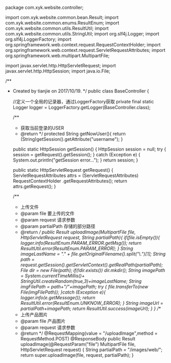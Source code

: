 package com.xyk.website.controller;

import com.xyk.website.common.bean.Result;
import com.xyk.website.common.enums.ResultEnum;
import com.xyk.website.common.utils.ResultUtil;
import com.xyk.website.common.utils.StringUtil;
import org.slf4j.Logger;
import org.slf4j.LoggerFactory;
import org.springframework.web.context.request.RequestContextHolder;
import org.springframework.web.context.request.ServletRequestAttributes;
import org.springframework.web.multipart.MultipartFile;

import javax.servlet.http.HttpServletRequest;
import javax.servlet.http.HttpSession;
import java.io.File;

/**
 * Created by tianjie on 2017/10/19.
 */
public class BaseController {

    //定义一个全局的记录器，通过LoggerFactory获取
    private final static Logger logger = LoggerFactory.getLogger(BaseController.class);

    /**
     * 获取当前登录的USER
     * @return
     */
    protected String getNowUser(){
        return (String)getSession().getAttribute("username");
    }

    public static HttpSession getSession() {
        HttpSession session = null;
        try {
            session = getRequest().getSession();
        } catch (Exception e) {
            System.out.println("getSession error...");
        }
        return session;
    }

    public static HttpServletRequest getRequest() {
        ServletRequestAttributes attrs = (ServletRequestAttributes) RequestContextHolder
                .getRequestAttributes();
        return attrs.getRequest();
    }

    /**
     * 上传文件
     * @param file  要上传的文件
     * @param request   请求参数
     * @param partialPath   存储的部分路径
     * @return
     */
    public Result uploadImage(MultipartFile file, HttpServletRequest request, String partialPath){
        if(file.isEmpty()){
            logger.info(ResultEnum.PARAM_ERROR.getMsg());
            return ResultUtil.error(ResultEnum.PARAM_ERROR);
        }
        String imageLastName = "." + file.getOriginalFilename().split("\\.")[1];
        String path = request.getSession().getServletContext().getRealPath(partialPath);
        File dir = new File(path);
        if(!dir.exists())
            dir.mkdir();
        String imagePath = System.currentTimeMillis()+ StringUtil.createRandom(true,3)+imageLastName;
        String imgFilePath = path+"/"+imagePath;
        try {
            file.transferTo(new File(imgFilePath));
        }catch (Exception e){
            logger.info(e.getMessage());
            return ResultUtil.error(ResultEnum.UNKNOW_ERROR);
        }
        String imageUrl = partialPath+imagePath;
        return ResultUtil.success(imageUrl);
    }
}
/**
     * 上传产品图片
     * @param file  产品图片
     * @param request   请求参数
     * @return
     */
    @RequestMapping(value = "/uploadImage",method = RequestMethod.POST)
    @ResponseBody
    public Result uploadImage(@RequestParam("file") MultipartFile file, HttpServletRequest request) {
        String partialPath = "/images/web/";
        return super.uploadImage(file, request, partialPath);
    }
